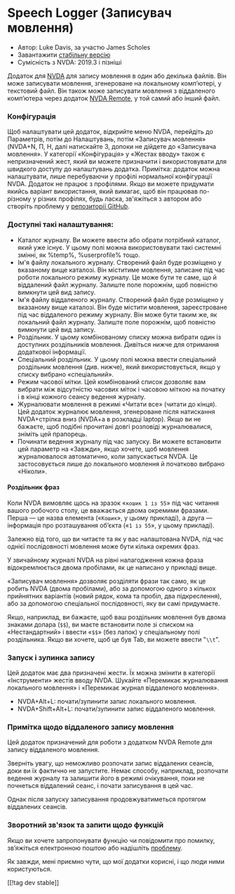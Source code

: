 # Speech Logger (Записувач мовлення) #

* Автор: Luke Davis, за участю James Scholes
* Завантажити [стабільну версію][1]
* Сумісність з NVDA: 2019.3 і пізніші

Додаток для [NVDA](https://nvaccess.org/) для запису мовлення в один або
декілька файлів. Він може записувати мовлення, згенероване на локальному
комп’ютері, у текстовий файл. Він також може записувати мовлення з
віддаленого комп’ютера через додаток [NVDA Remote](https://nvdaremote.com/),
у той самий або інший файл.

### Конфігурація

Щоб налаштувати цей додаток, відкрийте меню NVDA, перейдіть до Параметрів,
потім до Налаштувань, потім «Записувач мовлення» (NVDA+N, П, Н, далі
натискайте З, допоки не дійдете до «Записувача мовлення».  У категорії
«Конфігурація» у «Жестах вводу» також є непризначений жест, який ви можете
призначити і використовувати для швидкого доступу до налаштувань додатка.
Примітка: додаток можна налаштувати, лише перебуваючи у профілі нормальної
конфігурації NVDA.  Додаток не працює з профілями.  Якщо ви можете придумати
якийсь варіант використання, який вимагає, щоб він працював по-різному у
різних профілях, будь ласка, зв'яжіться з автором або створіть проблему у
[репозиторії GitHub][2].

### Доступні такі налаштування:

* Каталог журналу. Ви можете ввести або обрати потрібний каталог, який уже
  існує. У цьому полі можна використовувати такі системні змінні, як %temp%,
  %userprofile% тощо.
* Ім'я файлу локального журналу. Створений файл буде розміщено у вказаному
  вище каталозі. Він міститиме мовлення, записане під час роботи локального
  режиму журналу. Це може бути те саме, що й віддалений файл
  журналу. Залиште поле порожнім, щоб повністю вимкнути цей вид запису.
* Ім'я файлу віддаленого журналу. Створений файл буде розміщено у вказаному
  вище каталозі. Він буде містити мовлення, зареєстроване під час
  віддаленого режиму журналу. Він може бути таким же, як локальний файл
  журналу. Залиште поле порожнім, щоб повністю вимкнути цей вид запису.
* Роздільник. У цьому комбінованому списку можна вибрати один із доступних
  роздільників мовлення. Дивіться нижче для отримання додаткової інформації.
* Спеціальний роздільник. У цьому полі можна ввести спеціальний роздільник
  мовлення (див. нижче), який використовується, якщо у списку вибрано
  «спеціальний».
* Режим часової мітки. Цей комбінований список дозволяє вам вибрати між
  відсутністю часових міток і часовою міткою на початку і в кінці кожного
  сеансу ведення журналу.
* Журналювати мовлення в режимі «Читати все» (читати до кінця). Цей додаток
  журналює мовлення, згенероване після натискання NVDA+стрілка вниз (NVDA+a
  в розкладці laptop). Якщо ви не бажаєте, щоб подібні прочитані довгі
  розповіді журналювалися, зніміть цей прапорець.
* Починати ведення журналу під час запуску. Ви можете встановити цей
  параметр на «Завжди», якщо хочете, щоб мовлення журналювалося автоматично,
  коли запускається NVDA. Це застосовується лише до локального мовлення й
  початково вибрано «Ніколи».

#### Роздільник фраз

Коли NVDA вимовляє щось на зразок «`кошик 1 із 55`» під час читання вашого
робочого столу, це вважається двома окремими фразами. Перша — це назва
елемента («`Кошик`», у цьому прикладі), а друга — інформація про
розташування об’єкта («`1 із 55`», у цьому прикладі).

Залежно від того, що ви читаєте та як у вас налаштована NVDA, під час однієї
послідовності мовлення може бути кілька окремих фраз.

У звичайному журналі NVDA на рівні налагодження кожна фраза відокремлюється
двома пробілами, як це написано у прикладі вище.

«Записувач мовлення» дозволяє розділяти фрази так само, як це робить NVDA
(двома пробілами), або за допомогою одного з кількох прийнятних варіантів
(новий рядок, кома та пробіл, два підкреслення), або за допомогою
спеціальної послідовності, яку ви самі придумаєте.

Якщо, наприклад, ви бажаєте, щоб ваш роздільник мовлення був двома знаками
долара (`$$`), ви маєте встановити поле зі списком на «Нестандартний» і
ввести «`$$`» (без лапок) у спеціальному полі роздільника. Якщо ви хочете,
щоб це був Tab, ви можете ввести "`\\t`".

### Запуск і зупинка запису

Цей додаток має  два призначені жести. Їх можна змінити в категорії
«Інструменти» жестів вводу NVDA. Шукайте «Перемикає журналювання локального
мовлення» і «Перемикає журнал віддаленого мовлення».

* NVDA+Alt+L: почати/зупинити запис локального мовлення.
* NVDA+Shift+Alt+L: почати/зупинити запис віддаленого мовлення.

### Примітка щодо віддаленого запису мовлення

Цей додаток призначений для роботи з додатком NVDA Remote для запису
віддаленого мовлення.

Зверніть увагу, що неможливо розпочати запис віддалених сеансів, доки ви їх
фактично не запустите. Немає способу, наприклад, розпочати ведення журналу
та залишити його в режимі очікування, поки не почнеться віддалений сеанс, і
почати записування в цей час.

Однак після запуску записування продовжуватиметься протягом віддалених
сеансів.

### Зворотний зв'язок та запити щодо функцій

Якщо ви хочете запропонувати функцію чи повідомити про помилку, зв’яжіться
електронною поштою або надішліть [проблему][2].

Як завжди, мені приємно чути, що мої додатки корисні, і що люди ними
користуються.

[[!tag dev stable]]

[1]: https://www.nvaccess.org/addonStore/legacy?file=speechLogger

[2]: https://github.com/opensourcesys/speechLogger/issues/new
